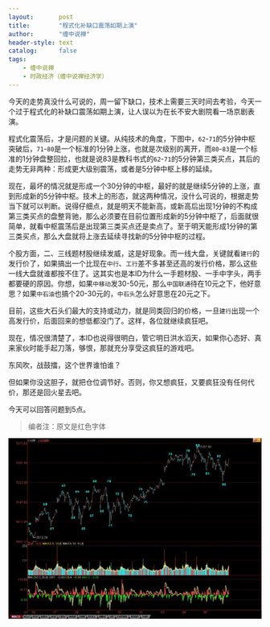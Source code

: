 ```yaml
---
layout:       post
title:        "程式化补缺口震荡如期上演"
author:       "缠中说禅"
header-style: text
catalog:      false
tags:
    - 缠中说禅
    - 时政经济（缠中说禅经济学）
---
```


今天的走势真没什么可说的，周一留下缺口，技术上需要三天时间去考验，今天一个过于程式化的补缺口震荡如期上演，让人误以为在长不安大剧院看一场京剧表演。



程式化震荡后，才是问题的关键。从纯技术的角度，下图中，`62`-`71`的5分钟中枢突破后，`71`-`80`是一个标准的1分钟上涨，也就是次级别的离开，而`80`-`83`是一个标准的1分钟盘整回拉，也就是说83是教科书式的`62`-`71`的5分钟第三类买点，其后的走势无非两种：形成更大级别震荡，或者是5分钟中枢上移的延续。



现在，最坏的情况就是形成一个30分钟的中枢，最好的就是继续5分钟的上涨，直到形成新的5分钟中枢。技术上的形态，就这两种情况，没什么可说的，根据走势当下就可以判断。说得仔细点，就是明天不能新高，或新高后出现1分钟的不构成第三类买点的盘整背驰，那么必须要在目前位置形成新的5分钟中枢了，后面就很简单，就看中枢震荡后是出现第三类买点还是卖点了。至于明天能形成1分钟的第三类买点，那么大盘就将上涨去延续寻找新的5分钟中枢的过程。



个股方面，二、三线题材股继续发威，这是好现象。而一线大盘，关键就看`建行`的发行价了，如果搞出一个比现在`中行`、`工行`差不多甚至还高的发行价格，那么这些一线大盘就谁都按不住了。这其实也是本ID为什么一手题材股、一手中字头，两手都要硬的原因。你想，如果`中移动`发30-50元，那么`中国联通`待在10元之下，他好意思？如果`中石油`也搞个20-30元的，`中石头`怎么好意思在20元之下。



目前，这些大石头们最大的支持或动力，就是同类回归的价格，一旦`建行`出现一个高发行价，后面回来的想低都没门了。这样，各位就继续疯狂吧。



现在，情况很清楚了，本ID也说得很明白，管它明日洪水滔天，如果你心态好、真来家伙时能手起刀落，够恨，那就充分享受这疯狂的游戏吧。



东风吹，战鼓擂，这个世界谁怕谁？



但如果你没这胆子，就把仓位调节好。否则，你又想疯狂，又要疯狂没有任何代价，那还是回火星去吧。



今天可以回答问题到5点。



> 编者注：原文是红色字体



![](/img/czsc/20070905-0674.jpg)
